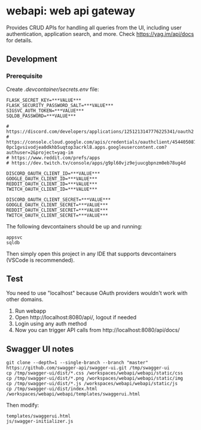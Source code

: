 # webapi: web api gateway

Provides CRUD APIs for handling all queries from the UI, including user authentication, application search, and more.
Check https://yag.im/api/docs for details.

## Development

### Prerequisite

Create *.devcontainer/secrets.env* file:

    FLASK_SECRET_KEY=***VALUE***
    FLASK_SECURITY_PASSWORD_SALT=***VALUE***
    SIGSVC_AUTH_TOKEN=***VALUE***
    SQLDB_PASSWORD=***VALUE***

    # https://discord.com/developers/applications/1251213147776225341/oauth2
    # https://console.cloud.google.com/apis/credentials/oauthclient/454405087013-0pc1gvsivodjea0dkhb5uqtop3acrkl8.apps.googleusercontent.com?authuser=2&project=yag-im
    # https://www.reddit.com/prefs/apps
    # https://dev.twitch.tv/console/apps/g9pl60vjz9ejuucgbpnzm0eb78ug4d

    DISCORD_OAUTH_CLIENT_ID=***VALUE***
    GOOGLE_OAUTH_CLIENT_ID=***VALUE***
    REDDIT_OAUTH_CLIENT_ID=***VALUE***
    TWITCH_OAUTH_CLIENT_ID=***VALUE***

    DISCORD_OAUTH_CLIENT_SECRET=***VALUE***
    GOOGLE_OAUTH_CLIENT_SECRET=***VALUE***
    REDDIT_OAUTH_CLIENT_SECRET=***VALUE***
    TWITCH_OAUTH_CLIENT_SECRET=***VALUE***


The following devcontainers should be up and running:

    appsvc
    sqldb

Then simply open this project in any IDE that supports devcontainers (VSCode is recommended).

## Test

You need to use "localhost" because OAuth providers wouldn't work with other domains.

1. Run webapp
2. Open http://localhost:8080/api/, logout if needed
3. Login using any auth method
4. Now you can trigger API calls from http://localhost:8080/api/docs/

## Swagger UI notes

    git clone --depth=1 --single-branch --branch "master" https://github.com/swagger-api/swagger-ui.git /tmp/swagger-ui
    cp /tmp/swagger-ui/dist/*.css /workspaces/webapi/webapi/static/css
    cp /tmp/swagger-ui/dist/*.png /workspaces/webapi/webapi/static/img
    cp /tmp/swagger-ui/dist/*.js /workspaces/webapi/webapi/static/js
    cp /tmp/swagger-ui/dist/index.html /workspaces/webapi/webapi/templates/swaggerui.html

Then modify:

    templates/swaggerui.html
    js/swagger-initializer.js
